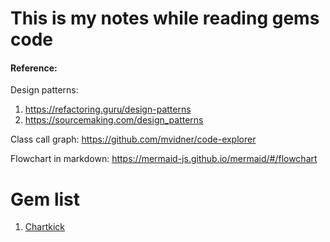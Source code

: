 # This is my notes while reading gems code 

#### Reference:
Design patterns:

1. https://refactoring.guru/design-patterns
2. https://sourcemaking.com/design_patterns

Class call graph: https://github.com/mvidner/code-explorer

Flowchart in markdown: https://mermaid-js.github.io/mermaid/#/flowchart

# Gem list

1. [Chartkick](/chartkick.md)
